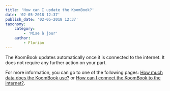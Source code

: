 ```yaml
---
title: 'How can I update the KoomBook?'
date: '02-05-2018 12:37'
publish_date: '02-05-2018 12:37'
taxonomy:
    category:
        - 'Mise à jour'
    author:
        - Florian
---
```


The KoomBook updates automatically once it is connected to the internet.  It does not require any further action on your part.

For more information, you can go to one of the following pages: [How much data does the KoomBook use?](combien-le-koombook-consomme-de-donnees-internet) or [How can I connect the KoomBook to the internet?](comment-connecter-le-koombook-a-internet).